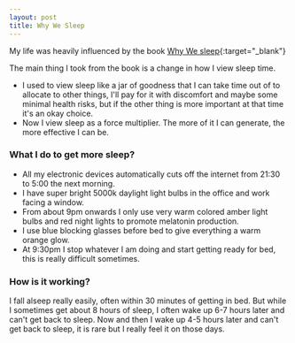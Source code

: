 ```yaml
---
layout: post
title: Why We Sleep
---
```


My life was heavily influenced by the book [Why We sleep](https://www.audible.com/pd/Why-We-Sleep-Audiobook/B0752ZQR33){:target="\_blank"}

The main thing I took from the book is a change in how I view sleep time.

- I used to view sleep like a jar of goodness that I can take time out of to allocate to other things, I'll pay for it with discomfort and maybe some minimal health risks, but if the other thing is more important at that time it's an okay choice.
- Now I view sleep as a force multiplier. The more of it I can generate, the more effective I can be.

### What I do to get more sleep?

- All my electronic devices automatically cuts off the internet from 21:30 to 5:00 the next morning.
- I have super bright 5000k daylight light bulbs in the office and work facing a window.
- From about 9pm onwards I only use very warm colored amber light bulbs and red night lights to promote melatonin production.
- I use blue blocking glasses before bed to give everything a warm orange glow.
- At 9:30pm I stop whatever I am doing and start getting ready for bed, this is really difficult sometimes.

### How is it working?

I fall alseep really easily, often within 30 minutes of getting in bed. But while I sometimes get about 8 hours of sleep, I often wake up 6-7 hours later and can't get back to sleep. Now and then I wake up 4-5 hours later and can't get back to sleep, it is rare but I really feel it on those days.
